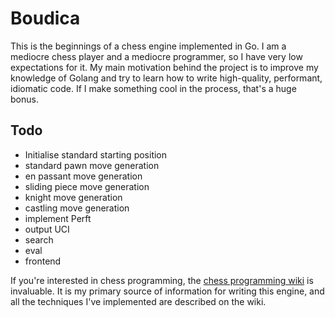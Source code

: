 # Boudica

This is the beginnings of a chess engine implemented in Go. I am a mediocre chess player and a mediocre programmer, so I have very low expectations for it. My main motivation behind
the project is to improve my knowledge of Golang and try to learn how to write high-quality, performant, idiomatic code. If I make something cool in the process, that's a huge bonus.

## Todo

- Initialise standard starting position
- standard pawn move generation
- en passant move generation
- sliding piece move generation
- knight move generation
- castling move generation
- implement Perft
- output UCI
- search
- eval
- frontend

If you're interested in chess programming, the [chess programming wiki](https://www.chessprogramming.org/Main_Page)
is invaluable. It is my primary source of information for writing this engine, and all the techniques I've implemented
are described on the wiki.
